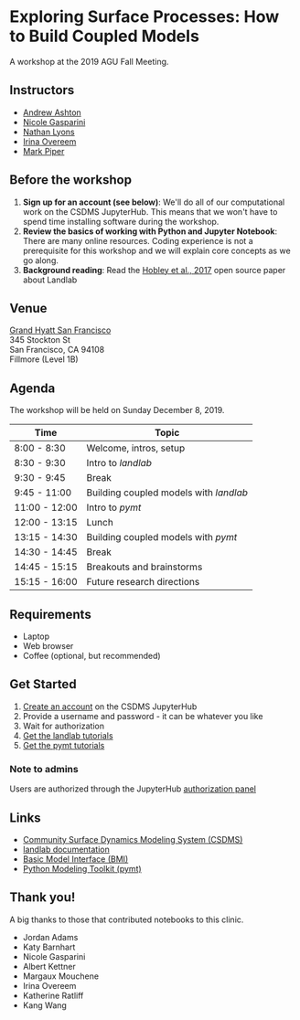 # Exploring Surface Processes: How to Build Coupled Models

A workshop at the 2019 AGU Fall Meeting.

## Instructors

* [Andrew Ashton](https://www2.whoi.edu/staff/aashton/)
* [Nicole Gasparini](https://sse.tulane.edu/eens/faculty/gasparini)
* [Nathan Lyons](https://sse.tulane.edu/eens/faculty/lyons)
* [Irina Overeem](https://www.colorado.edu/geologicalsciences/irina-overeem)
* [Mark Piper](https://instaar.colorado.edu/people/mark-piper/)

## Before the workshop

1. **Sign up for an account (see below)**: We'll do all of our
   computational work on the CSDMS JupyterHub. This means that we won't have
   to spend time installing software during the workshop.
1. **Review the basics of working with Python and Jupyter Notebook**:
   There are many online resources. Coding experience is not a
   prerequisite for this workshop and we will explain core concepts as
   we go along.
1. **Background reading**: Read the
   [Hobley et al., 2017](https://www.earth-surf-dynam.net/5/21/2017/esurf-5-21-2017.html)
   open source paper about Landlab

## Venue

[Grand Hyatt San Francisco](https://www.google.com/maps/place/Grand+Hyatt+San+Francisco/@37.7888201,-122.4079535,18z/data=!4m8!3m7!1s0x0:0x2490f4f016e18dcf!5m2!4m1!1i2!8m2!3d37.7891412!4d-122.4072161)  
345 Stockton St  
San Francisco, CA 94108  
Fillmore (Level 1B)  

## Agenda

The workshop will be held on Sunday December 8, 2019.

| Time          | Topic                                  |
| ------------- | -------------------------------------- |
|  8:00 - 8:30  | Welcome, intros, setup                 |
|  8:30 - 9:30  | Intro to *landlab*                     |
|  9:30 - 9:45  | Break                                  |
|  9:45 - 11:00 | Building coupled models with *landlab* |
| 11:00 - 12:00 | Intro to *pymt*                        |
| 12:00 - 13:15 | Lunch                                  |
| 13:15 - 14:30 | Building coupled models with *pymt*    |
| 14:30 - 14:45 | Break                                  |
| 14:45 - 15:15 | Breakouts and brainstorms              |
| 15:15 - 16:00 | Future research directions             |


## Requirements

* Laptop
* Web browser
* Coffee (optional, but recommended)


## Get Started

1. [Create an account](https://csdms.rc.colorado.edu/hub/signup) on the CSDMS JupyterHub
2. Provide a username and password - it can be whatever you like
3. Wait for authorization
4. [Get the landlab tutorials](https://csdms.rc.colorado.edu/hub/user-redirect/git-pull?repo=https%3A%2F%2Fgithub.com%2Flandlab%2Ftutorials&urlpath=tree%2Ftutorials%2Fsyllabus.ipynb&branch=v2_dev)
5. [Get the pymt tutorials](https://csdms.rc.colorado.edu/hub/user-redirect/git-pull?repo=https%3A%2F%2Fgithub.com%2Fcsdms%2Fagu-2019&urlpath=tree%2Fagu-2019%2Fnotebooks%2Findex.ipynb&branch=mdpiper%2Fupdate-notebooks)


### Note to admins

Users are authorized through the JupyterHub
[authorization panel](https://csdms.rc.colorado.edu/hub/authorize)


## Links

* [Community Surface Dynamics Modeling System
  (CSDMS)](http://csdms.colorado.edu)
* [landlab documentation](https://landlab.readthedocs.io/en/v2_dev/)
* [Basic Model Interface (BMI)](http://bmi.readthedocs.io)
* [Python Modeling Toolkit (pymt)](http://pymt.readthedocs.io)


## Thank you!

A big thanks to those that contributed notebooks to this clinic.

*  Jordan Adams
*  Katy Barnhart
*  Nicole Gasparini
*  Albert Kettner
*  Margaux Mouchene
*  Irina Overeem
*  Katherine Ratliff
*  Kang Wang
